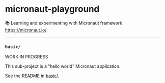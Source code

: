 # micronaut-playground

📚 Learning and experimenting with Micronaut framework <https://micronaut.io/>.

---

### `basic/`

WORK IN PROGRESS

This sub-project is a "hello world" Micronaut application.

See the README in [basic/](basic/). 
